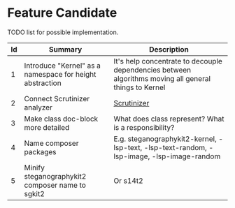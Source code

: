 Feature Candidate
=================
TODO list for possible implementation.

Id  | Summary                                                   | Description
--- |---                                                        | --- 
1   | Introduce "Kernel" as a namespace for height abstraction  | It's help concentrate to decouple dependencies between algorithms moving all general things to Kernel
2   | Connect Scrutinizer analyzer                              | [Scrutinizer](https://scrutinizer-ci.com/docs/tools/php/php-analyzer/)
3   | Make class doc-block more detailed                        | What does class represent? What is a responsibility?
4   | Name composer packages                                    | E.g. steganographykit2-kernel, -lsp-text, -lsp-text-random, -lsp-image, -lsp-image-random
5   | Minify steganographykit2 composer name to sgkit2          | Or s14t2

